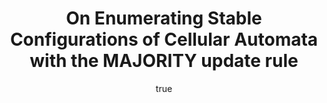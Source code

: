 ---
author:
- family: Tosic
  given: Predrag T.
layout: refuses
researchgate: 310516161_NIPS2016_Majority_CA_revised_manuscript
section: pre
title: On Enumerating Stable Configurations of Cellular Automata with the MAJORITY
  update rule
---